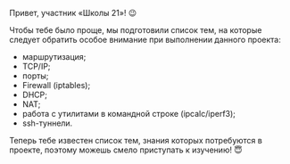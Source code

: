 Привет, участник «Школы 21»! 😉

Чтобы тебе было проще, мы подготовили список тем, на которые следует обратить особое внимание при выполнении данного проекта:

- маршрутизация;
- TCP/IP;
- порты;
- Firewall (iptables);
- DHCP;
- NAT;
- работа с утилитами в командной строке (ipcalc/iperf3);
- ssh-туннели.

Теперь тебе известен список тем, знания которых потребуются в проекте, поэтому можешь смело приступать к изучению! 😇
